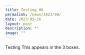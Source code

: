 ```yaml
---
title: Testing 08
permalink: /news/2023/08/
date: 2023-05-16
layout: post
description: ""
image: ""
---
```

Testing
This appears in the 3 boxes.